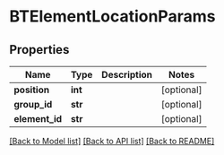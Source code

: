 # BTElementLocationParams

## Properties
Name | Type | Description | Notes
------------ | ------------- | ------------- | -------------
**position** | **int** |  | [optional] 
**group_id** | **str** |  | [optional] 
**element_id** | **str** |  | [optional] 

[[Back to Model list]](../README.md#documentation-for-models) [[Back to API list]](../README.md#documentation-for-api-endpoints) [[Back to README]](../README.md)


